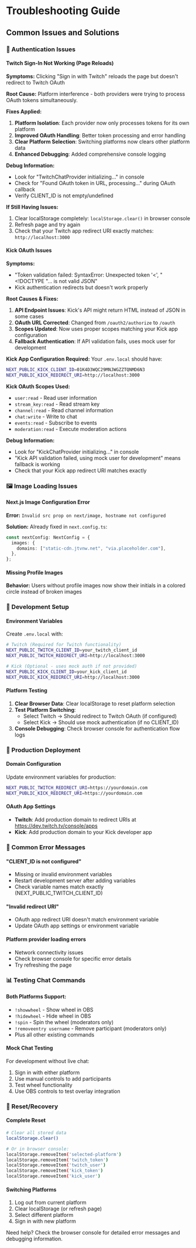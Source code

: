 # Troubleshooting Guide

## Common Issues and Solutions

### 🔐 Authentication Issues

#### Twitch Sign-In Not Working (Page Reloads)
**Symptoms:** Clicking "Sign in with Twitch" reloads the page but doesn't redirect to Twitch OAuth

**Root Cause:** Platform interference - both providers were trying to process OAuth tokens simultaneously.

**Fixes Applied:**
1. **Platform Isolation**: Each provider now only processes tokens for its own platform
2. **Improved OAuth Handling**: Better token processing and error handling
3. **Clear Platform Selection**: Switching platforms now clears other platform data
4. **Enhanced Debugging**: Added comprehensive console logging

**Debug Information:**
- Look for "TwitchChatProvider initializing..." in console
- Check for "Found OAuth token in URL, processing..." during OAuth callback
- Verify CLIENT_ID is not empty/undefined

**If Still Having Issues:**
1. Clear localStorage completely: `localStorage.clear()` in browser console
2. Refresh page and try again
3. Check that your Twitch app redirect URI exactly matches: `http://localhost:3000`

#### Kick OAuth Issues
**Symptoms:** 
- "Token validation failed: SyntaxError: Unexpected token '<', "<!DOCTYPE "... is not valid JSON"
- Kick authentication redirects but doesn't work properly

**Root Causes & Fixes:**
1. **API Endpoint Issues**: Kick's API might return HTML instead of JSON in some cases
2. **OAuth URL Corrected**: Changed from `/oauth2/authorize` to `/oauth`  
3. **Scopes Updated**: Now uses proper scopes matching your Kick app configuration
4. **Fallback Authentication**: If API validation fails, uses mock user for development

**Kick App Configuration Required:**
Your `.env.local` should have:
```bash
NEXT_PUBLIC_KICK_CLIENT_ID=01K4D3WQC29MNJWGZZTQNMD6N3
NEXT_PUBLIC_KICK_REDIRECT_URI=http://localhost:3000
```

**Kick OAuth Scopes Used:**
- `user:read` - Read user information
- `stream_key:read` - Read stream key  
- `channel:read` - Read channel information
- `chat:write` - Write to chat
- `events:read` - Subscribe to events
- `moderation:read` - Execute moderation actions

**Debug Information:**
- Look for "KickChatProvider initializing..." in console
- "Kick API validation failed, using mock user for development" means fallback is working
- Check that your Kick app redirect URI matches exactly

### 🖼️ Image Loading Issues

#### Next.js Image Configuration Error
**Error:** `Invalid src prop on next/image, hostname not configured`

**Solution:** Already fixed in `next.config.ts`:
```typescript
const nextConfig: NextConfig = {
  images: {
    domains: ["static-cdn.jtvnw.net", "via.placeholder.com"],
  },
};
```

#### Missing Profile Images
**Behavior:** Users without profile images now show their initials in a colored circle instead of broken images

### 🔧 Development Setup

#### Environment Variables
Create `.env.local` with:
```bash
# Twitch (Required for Twitch functionality)
NEXT_PUBLIC_TWITCH_CLIENT_ID=your_twitch_client_id
NEXT_PUBLIC_TWITCH_REDIRECT_URI=http://localhost:3000

# Kick (Optional - uses mock auth if not provided)
NEXT_PUBLIC_KICK_CLIENT_ID=your_kick_client_id  
NEXT_PUBLIC_KICK_REDIRECT_URI=http://localhost:3000
```

#### Platform Testing
1. **Clear Browser Data**: Clear localStorage to reset platform selection
2. **Test Platform Switching**: 
   - Select Twitch → Should redirect to Twitch OAuth (if configured)
   - Select Kick → Should use mock authentication (if no CLIENT_ID)
3. **Console Debugging**: Check browser console for authentication flow logs

### 🚀 Production Deployment

#### Domain Configuration
Update environment variables for production:
```bash
NEXT_PUBLIC_TWITCH_REDIRECT_URI=https://yourdomain.com
NEXT_PUBLIC_KICK_REDIRECT_URI=https://yourdomain.com
```

#### OAuth App Settings
- **Twitch**: Add production domain to redirect URIs at https://dev.twitch.tv/console/apps
- **Kick**: Add production domain to your Kick developer app

### 🐛 Common Error Messages

#### "CLIENT_ID is not configured"
- Missing or invalid environment variables
- Restart development server after adding variables
- Check variable names match exactly (NEXT_PUBLIC_TWITCH_CLIENT_ID)

#### "Invalid redirect URI" 
- OAuth app redirect URI doesn't match environment variable
- Update OAuth app settings or environment variable

#### Platform provider loading errors
- Network connectivity issues
- Check browser console for specific error details
- Try refreshing the page

### 📊 Testing Chat Commands

#### Both Platforms Support:
- `!showwheel` - Show wheel in OBS
- `!hidewheel` - Hide wheel in OBS  
- `!spin` - Spin the wheel (moderators only)
- `!removeentry username` - Remove participant (moderators only)
- Plus all other existing commands

#### Mock Chat Testing
For development without live chat:
1. Sign in with either platform
2. Use manual controls to add participants
3. Test wheel functionality
4. Use OBS controls to test overlay integration

### 🔄 Reset/Recovery

#### Complete Reset
```bash
# Clear all stored data
localStorage.clear()

# Or in browser console:
localStorage.removeItem('selected-platform')
localStorage.removeItem('twitch_token')  
localStorage.removeItem('twitch_user')
localStorage.removeItem('kick_token')
localStorage.removeItem('kick_user')
```

#### Switching Platforms
1. Log out from current platform
2. Clear localStorage (or refresh page)
3. Select different platform
4. Sign in with new platform

Need help? Check the browser console for detailed error messages and debugging information.